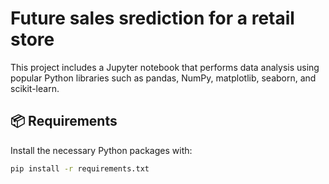# Future sales srediction for a retail store

This project includes a Jupyter notebook that performs data analysis using popular Python libraries such as pandas, NumPy, matplotlib, seaborn, and scikit-learn.

## 📦 Requirements

Install the necessary Python packages with:

```bash
pip install -r requirements.txt
